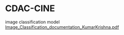 # CDAC-CINE
image classification model
[Image_Classification_documentation_KumarKrishna.pdf](https://github.com/user-attachments/files/17003809/Image_Classification_documentation_KumarKrishna.pdf)

